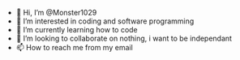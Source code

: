 - 👋 Hi, I’m @Monster1029
- 👀 I’m interested in coding and software programming
- 🌱 I’m currently learning how to code 
- 💞️ I’m looking to collaborate on nothing, i want to be independant 
- 📫 How to reach me from my email 

<!---
Monster1029/Monster1029 is a ✨ special ✨ repository because its `README.md` (this file) appears on your GitHub profile.
You can click the Preview link to take a look at your changes.
--->
